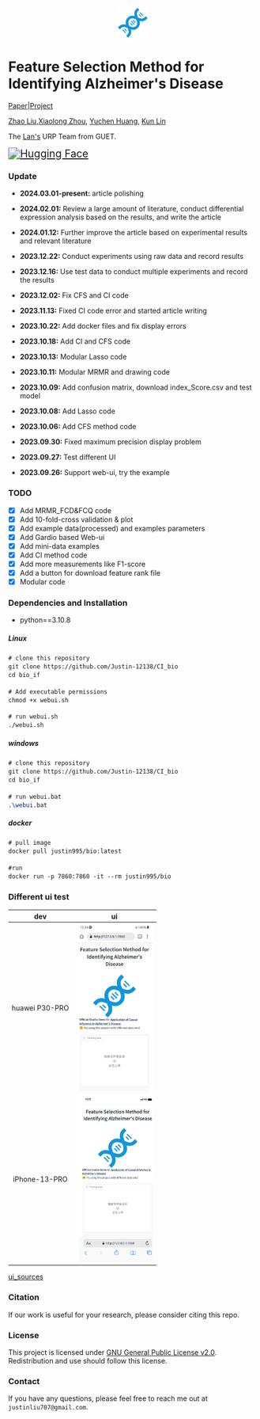 <p align="center">
    <img height="60px" width="60px" src="assets/favicon.svg" />
</p>

# Feature Selection Method for Identifying Alzheimer's Disease

[Paper]()|[Project](https://github.com/Justin-12138/CI_bio)

[Zhao Liu](https://github.com/Justin-12138),[Xiaolong Zhou](https://github.com/xiaoxiaolong2), [Yuchen Huang](https://github.com/WeiX-12581), [Kun Lin](https://github.com/LLKI)

The [Lan's](http://sai.inpsmart.com:8060/szdw/szdw_8/Chaowang%20Lan_236.html) URP Team from GUET. 

[<img src="https://img.shields.io/badge/Demo-%F0%9F%A4%97%20Hugging%20Face-b" alt="Hugging Face" style="zoom: 150%;" />](https://huggingface.co/spaces/Justin-12138/FSALA)

### Update

+ **2024.03.01-present:** article polishing

+ **2024.02.01:** Review a large amount of literature, conduct differential expression analysis based on the results, and write the article

+ **2024.01.12:** Further improve the article based on experimental results and relevant literature

+ **2023.12.22:** Conduct experiments using raw data and record results

+ **2023.12.16:** Use test data to conduct multiple experiments and record the results

+ **2023.12.02:** Fix CFS and CI code

+ **2023.11.13:** Fixed CI code error and started article writing

+ **2023.10.22:** Add docker files and fix display errors

+ **2023.10.18:** Add CI and CFS code

+ **2023.10.13:** Modular Lasso code

+ **2023.10.11:** Modular MRMR and drawing code

+ **2023.10.09:** Add confusion matrix, download index_Score.csv and test model

+ **2023.10.08:** Add Lasso code

+ **2023.10.06:** Add CFS method code

+ **2023.09.30:** Fixed maximum precision display problem

+ **2023.09.27:** Test different UI

+ **2023.09.26:** Support web-ui, try the example


### TODO
- [x] Add MRMR_FCD&FCQ code 
- [x] Add 10-fold-cross validation & plot
- [x] Add example data(processed) and examples parameters
- [x] Add Gardio based Web-ui
- [x] Add mini-data examples
- [x] Add  CI method code
- [x] Add more measurements like F1-score
- [x] Add a button for download feature rank file
- [x] Modular code

### Dependencies and Installation

+ python==3.10.8

 ##### Linux

```latex
# clone this repository
git clone https://github.com/Justin-12138/CI_bio
cd bio_if

# Add executable permissions
chmod +x webui.sh

# run webui.sh
./webui.sh
```

 ##### windows

```latex
# clone this repository
git clone https://github.com/Justin-12138/CI_bio
cd bio_if

# run webui.bat
.\webui.bat
```

##### docker

```latex
# pull image
docker pull justin995/bio:latest 

#run
docker run -p 7860:7860 -it --rm justin995/bio
```

### Different ui test

|      dev       |                              ui                              |
| :------------: | :----------------------------------------------------------: |
| huawei P30-PRO | <img src="assets\devs\Huawei-P30-PRO-127.0.0.1.png" style="zoom: 33%;" /> |
| iPhone-13-PRO  | <img src="assets\devs\iPhone-13-PRO-127.0.0.1.png" style="zoom:33%;" /> |

[ui_sources](https://chrome.google.com/webstore/detail/simulateur-mobile/ckejmhbmlajgoklhgbapkiccekfoccmk?hl=zh-CN)

### Citation

If our work is useful for your research, please consider citing this repo.

### License

This project is licensed under <a rel="license" href="https://github.com/Justin-12138/bio_if/blob/main/LICENSE">GNU General Public License v2.0</a>. Redistribution and use should follow this license.

### Contact

If you have any questions, please feel free to reach me out at `justinliu707@gmail.com`. 
